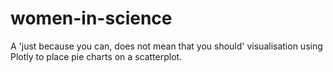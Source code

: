 # women-in-science
A 'just because you can, does not mean that you should' visualisation using Plotly to place pie charts on a scatterplot.
